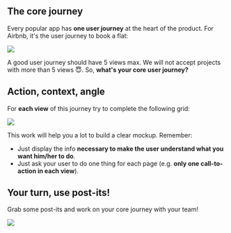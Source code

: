 ## The core journey

Every popular app has **one user journey** at the heart of the product. For Airbnb, it's the user journey to book a flat:

![](https://raw.githubusercontent.com/lewagon/fullstack-images/master/product-design/user-journey.png)


A good user journey should have 5 views max. We will not accept projects with more than 5 views 😇. So, **what's your core user journey?**

## Action, context, angle

For **each view** of this journey try to complete the following grid:

![](https://raw.githubusercontent.com/lewagon/fullstack-images/master/product-design/view-details.png)

This work will help you a lot to build a clear mockup. Remember:

- Just display the info **necessary to make the user understand what you want him/her to do**.
- Just ask your user to do one thing for each page (e.g. **only one call-to-action in each view**).


## Your turn, use post-its!

Grab some post-its and work on your core journey with your team!

![](https://raw.githubusercontent.com/lewagon/fullstack-images/master/product-design/journey-board.png)
